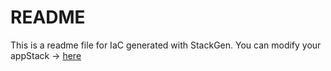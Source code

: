 # README
This is a readme file for IaC generated with StackGen.
You can modify your appStack -> [here](http://main.dev.stackgen.com/appstacks/2fcd1e99-7982-4703-b3c8-6494e3276286)
